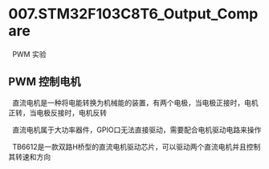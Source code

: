 # 007.STM32F103C8T6_Output_Compare
&nbsp;&nbsp;PWM 实验

## PWM 控制电机
&nbsp;&nbsp;直流电机是一种将电能转换为机械能的装置，有两个电极，当电极正接时，电机正转，当电极反接时，电机反转

&nbsp;&nbsp;直流电机属于大功率器件，GPIO口无法直接驱动，需要配合电机驱动电路来操作

&nbsp;&nbsp;TB6612是一款双路H桥型的直流电机驱动芯片，可以驱动两个直流电机并且控制其转速和方向
